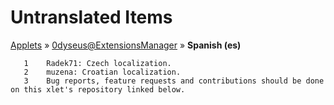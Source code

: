 # Untranslated Items
[Applets](../../../README.md) &#187; [0dyseus@ExtensionsManager](../README.md) &#187; **Spanish (es)**

       1	Radek71: Czech localization.
       2	muzena: Croatian localization.
       3	Bug reports, feature requests and contributions should be done on this xlet's repository linked below.
